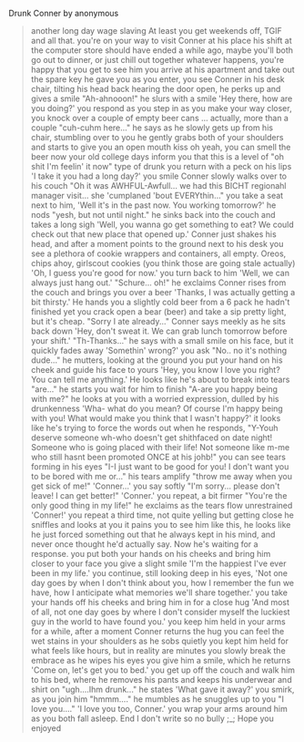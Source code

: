 Drunk Conner by anonymous

>another long day wage slaving
>At least you get weekends off, TGIF and all that.
>you're on your way to visit Conner at his place
>his shift at the computer store should have ended a while ago, maybe you'll both go out to dinner, or just chill out together
>whatever happens, you're happy that you get to see him
>you arrive at his apartment and take out the spare key he gave you
>as you enter, you see Conner in his desk chair, tilting his head back
>hearing the door open, he perks up and gives a smile
>"Ah-ahnooon!" he slurs with a smile
>'Hey there, how are you doing?' you respond as you step in
>as you make your way closer, you knock over a couple of empty beer cans
>... actually, more than a couple
>"cuh-cuhm here..." he says as he slowly gets up from his chair, stumbling over to you
>he gently grabs both of your shoulders and starts to give you an open mouth kiss
>oh yeah, you can smell the beer now
>your old college days inform you that this is a level of "oh shit I'm feelin' it now" type of drunk
>you return with a peck on his lips
>'I take it you had a long day?' you smile
>Conner slowly walks over to his couch "Oh it was AWHFUL-Awfull... we had this BICHT regionahl manager visit... she 'cumplaned 'bout EVERYthin..."
>you take a seat next to him, 'Well it's in the past now. You working tomorrow?'
>he nods "yesh, but not until night." he sinks back into the couch and takes a long sigh
>'Well, you wanna go get something to eat? We could check out that new place that opened up.'
>Conner just shakes his head, and after a moment points to the ground next to his desk
>you see a plethora of cookie wrappers and containers, all empty. Oreos, chips ahoy, girlscout cookies (you think those are going stale actually)
>'Oh, I guess you're good for now.' you turn back to him 'Well, we can always just hang out.'
>"Schure... oh!" he exclaims
>Conner rises from the couch and brings you over a beer
>'Thanks, I was actually getting a bit thirsty.'
>He hands you a slightly cold beer from a 6 pack he hadn't finished yet
>you crack open a bear (beer) and take a sip
>pretty light, but it's cheap.
>"Sorry I ate already..." Conner says meekly as he sits back down
>'Hey, don't sweat it. We can grab lunch tomorrow before your shift.'
>"Th-Thanks..." he says with a small smile on his face, but it quickly fades away
>'Somethin' wrong?' you ask
>"No.. no it's nothing dude..." he mutters, looking at the ground
>you put your hand on his cheek and guide his face to yours
>'Hey, you know I love you right? You can tell me anything.'
>He looks like he's about to break into tears
>"are..." he starts
>you wait for him to finish
>"A-are you happy being with me?" he looks at you with a worried expression, dulled by his drunkenness
>'Wha- what do you mean? Of course I'm happy being with you! What would make you think that I wasn't happy?'
>it looks like he's trying to force the words out when he responds, "Y-Youh deserve someone wh-who doesn't get shithfaced on date night! Someone who is going placed with their life! Not someone like m-me who still hasnt been promoted ONCE at his johb!"
>you can see tears forming in his eyes
>"I-I just want to be good for you! I don't want you to be bored with me or..." his tears amplify "throw me away when you get sick of me!"
>'Conner...' you say softly
>"I'm sorry... please don't leave! I can get better!"
>'Conner.' you repeat, a bit firmer
>"You're the only good thing in my life!" he exclaims as the tears flow unrestrained
>'Conner!' you repeat a third time, not quite yelling but getting close
>he sniffles and looks at you
>it pains you to see him like this, he looks like he just forced something out that he always kept in his mind, and never once thought he'd actually say. Now he's waiting for a response.
>you put both your hands on his cheeks and bring him closer to your face
>you give a slight smile
>'I'm the happiest I've ever been in my life.'
>you continue, still looking deep in his eyes, 'Not one day goes by when I don't think about you, how I remember the fun we have, how I anticipate what memories we'll share together.'
>you take your hands off his cheeks and bring him in for a close hug
>'And most of all, not one day goes by where I don't consider myself the luckiest guy in the world to have found you.'
>you keep him held in your arms for a while, after a moment Conner returns the hug
>you can feel the wet stains in your shoulders as he sobs quietly
>you kept him held for what feels like hours, but in reality are minutes
>you slowly break the embrace as he wipes his eyes
>you give him a smile, which he returns
>'Come on, let's get you to bed.' you get up off the couch and walk him to his bed, where he removes his pants and keeps his underwear and shirt on
>"ugh....Ihm drunk..." he states
>'What gave it away?' you smirk, as you join him
>"hmmm...." he mumbles as he snuggles up to you
>"I love you...."
>'I love you too, Conner.' you wrap your arms around him as you both fall asleep.
End
I don't write so no bully ;_;
Hope you enjoyed
